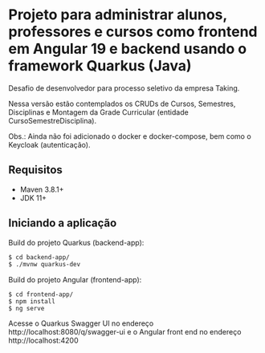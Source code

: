 # Projeto para administrar alunos, professores e cursos como frontend em Angular 19 e backend usando o framework Quarkus (Java) 

Desafio de desenvolvedor para processo seletivo da empresa Taking.

Nessa versão estão contemplados os CRUDs de Cursos, Semestres, Disciplinas e Montagem da Grade Curricular (entidade CursoSemestreDisciplina).

Obs.: Ainda não foi adicionado o docker e docker-compose, bem como o Keycloak (autenticação).

## Requisitos

- Maven 3.8.1+
- JDK 11+

## Iniciando a aplicação

Build do projeto Quarkus (backend-app):
```bash
$ cd backend-app/
$ ./mvnw quarkus-dev
```

Build do projeto Angular (frontend-app):
```
$ cd frontend-app/
$ npm install
$ ng serve
```

Acesse o Quarkus Swagger UI no endereço http://localhost:8080/q/swagger-ui e o Angular front end no endereço http://localhost:4200
